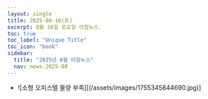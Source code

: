 ```yaml
---
layout: single
title: 2025-08-16(토)
excerpt: 8월 16일 토요일 아침뉴스.
toc: true
toc_label: "Unique Title"
toc_icon: "book"
sidebar:
  title: "2025년 8월 아침뉴스"
  nav: news-2025-08
---
```


- ![소형 오피스텔 물량 부족][(/assets/images/1755345844690.jpg)]
